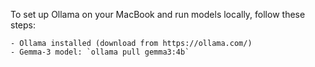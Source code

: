 To set up Ollama on your MacBook and run models locally, follow these steps:

```
- Ollama installed (download from https://ollama.com/)
- Gemma-3 model: `ollama pull gemma3:4b`
```